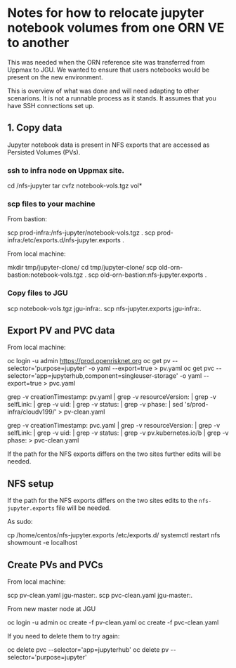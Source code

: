 # Notes for how to relocate jupyter notebook volumes from one ORN VE to another

This was needed when the ORN reference site was transferred from Uppmax to JGU. 
We wanted to ensure that users notebooks would be present on the new environment.

This is overview of what was done and will need adapting to other scenarions.
It is not a runnable process as it stands.
It assumes that you have SSH connections set up.

## 1. Copy data

Jupyter notebook data is present in NFS exports that are accessed as Persisted Volumes (PVs).

### ssh to infra node on Uppmax site.

cd /nfs-jupyter
tar cvfz notebook-vols.tgz vol*

### scp files to your machine

From bastion:

scp prod-infra:/nfs-jupyter/notebook-vols.tgz .
scp prod-infra:/etc/exports.d/nfs-jupyter.exports .

From local machine:

mkdir tmp/jupyter-clone/ 
cd tmp/jupyter-clone/
scp old-orn-bastion:notebook-vols.tgz .
scp old-orn-bastion:nfs-jupyter.exports .

### Copy files to JGU

scp notebook-vols.tgz jgu-infra:.
scp nfs-jupyter.exports jgu-infra:.

## Export PV and PVC data

From local machine:

oc login -u admin https://prod.openrisknet.org
oc get pv --selector='purpose=jupyter' -o yaml --export=true > pv.yaml
oc get pvc --selector='app=jupyterhub,component=singleuser-storage' -o yaml --export=true > pvc.yaml

grep -v creationTimestamp: pv.yaml | grep -v resourceVersion: | grep -v selfLink: | grep -v uid: | grep -v status: | grep -v phase: | sed 's/prod-infra/cloudv199/' > pv-clean.yaml

grep -v creationTimestamp: pvc.yaml | grep -v resourceVersion: | grep -v selfLink: | grep -v uid: | grep -v status: | grep -v pv.kubernetes.io/b | grep -v phase: > pvc-clean.yaml

If the path for the NFS exports differs on the two sites further edits will be needed.


## NFS setup

If the path for the NFS exports differs on the two sites edits to the `nfs-jupyter.exports` file will be needed.

As sudo:

cp /home/centos/nfs-jupyter.exports /etc/exports.d/
systemctl restart nfs
showmount -e localhost

## Create PVs and PVCs

From local machine:

scp pv-clean.yaml jgu-master:.
scp pvc-clean.yaml jgu-master:.

From new master node at JGU

oc login -u admin
oc create -f pv-clean.yaml 
oc create -f pvc-clean.yaml

If you need to delete them to try again:

oc delete pvc --selector='app=jupyterhub'
oc delete pv --selector='purpose=jupyter'
